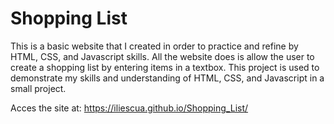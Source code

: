 # Shopping List
This is a basic website that I created in order to practice and refine by HTML, CSS, and Javascript skills. All the website does is allow the user to create a shopping list by entering items in a textbox. This project is used to demonstrate my skills and understanding of HTML, CSS, and Javascript in a small project.

Acces the site at:
https://iliescua.github.io/Shopping_List/
